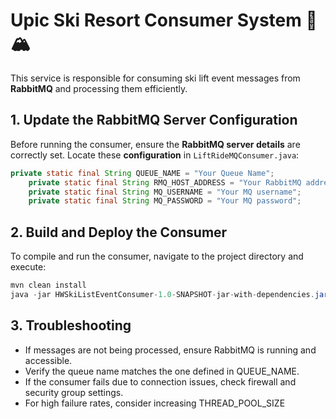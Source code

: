 # Upic Ski Resort Consumer System 🎿🏔️

This service is responsible for consuming ski lift event messages from **RabbitMQ** and processing them efficiently.

## 1. Update the RabbitMQ Server Configuration
Before running the consumer, ensure the **RabbitMQ server details** are correctly set.
Locate these **configuration** in `LiftRideMQConsumer.java`:

```java
private static final String QUEUE_NAME = "Your Queue Name";
    private static final String RMQ_HOST_ADDRESS = "Your RabbitMQ address";
    private static final String MQ_USERNAME = "Your MQ username";
    private static final String MQ_PASSWORD = "Your MQ password";
```
## 2. Build and Deploy the Consumer
To compile and run the consumer, navigate to the project directory and execute:

```java
mvn clean install
java -jar HWSkiListEventConsumer-1.0-SNAPSHOT-jar-with-dependencies.jar
```

## 3. Troubleshooting
- If messages are not being processed, ensure RabbitMQ is running and accessible.
- Verify the queue name matches the one defined in QUEUE_NAME.
- If the consumer fails due to connection issues, check firewall and security group settings.
- For high failure rates, consider increasing THREAD_POOL_SIZE